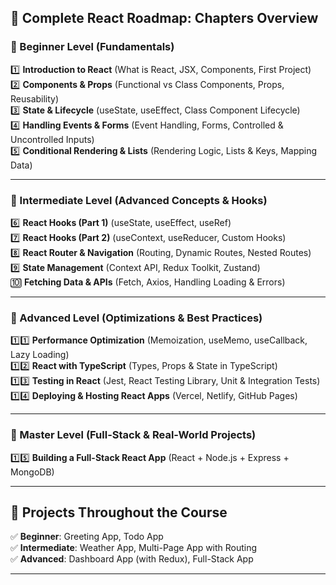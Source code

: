 ## 📖 **Complete React Roadmap: Chapters Overview**  

### **🔹 Beginner Level (Fundamentals)**  
1️⃣ **Introduction to React** (What is React, JSX, Components, First Project)  
2️⃣ **Components & Props** (Functional vs Class Components, Props, Reusability)  
3️⃣ **State & Lifecycle** (useState, useEffect, Class Component Lifecycle)  
4️⃣ **Handling Events & Forms** (Event Handling, Forms, Controlled & Uncontrolled Inputs)  
5️⃣ **Conditional Rendering & Lists** (Rendering Logic, Lists & Keys, Mapping Data)  

---

### **🔹 Intermediate Level (Advanced Concepts & Hooks)**  
6️⃣ **React Hooks (Part 1)** (useState, useEffect, useRef)  
7️⃣ **React Hooks (Part 2)** (useContext, useReducer, Custom Hooks)  
8️⃣ **React Router & Navigation** (Routing, Dynamic Routes, Nested Routes)  
9️⃣ **State Management** (Context API, Redux Toolkit, Zustand)  
🔟 **Fetching Data & APIs** (Fetch, Axios, Handling Loading & Errors)  

---

### **🔹 Advanced Level (Optimizations & Best Practices)**  
1️⃣1️⃣ **Performance Optimization** (Memoization, useMemo, useCallback, Lazy Loading)  
1️⃣2️⃣ **React with TypeScript** (Types, Props & State in TypeScript)  
1️⃣3️⃣ **Testing in React** (Jest, React Testing Library, Unit & Integration Tests)  
1️⃣4️⃣ **Deploying & Hosting React Apps** (Vercel, Netlify, GitHub Pages)  

---

### **🔹 Master Level (Full-Stack & Real-World Projects)**  
1️⃣5️⃣ **Building a Full-Stack React App** (React + Node.js + Express + MongoDB)  

---

## 🎯 **Projects Throughout the Course**  
✅ **Beginner**: Greeting App, Todo App  
✅ **Intermediate**: Weather App, Multi-Page App with Routing  
✅ **Advanced**: Dashboard App (with Redux), Full-Stack App  

---